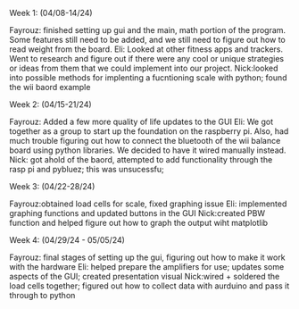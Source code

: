 Week 1: (04/08-14/24)

Fayrouz: finished setting up gui and the main, math portion of the program. Some features still need to be added, and we still need to figure out how to read weight from the board. 
Eli: Looked at other fitness apps and trackers. Went to research and figure out if there were any cool or unique strategies or ideas from them that we could implement into our project.
Nick:looked into possible methods for implenting a fucntioning scale with python; found the wii baord example

Week 2: (04/15-21/24)

Fayrouz: Added a few more quality of life updates to the GUI
Eli: We got together as a group to start up the foundation on the raspberry pi. Also, had much trouble figuring out how to connect the bluetooth of the wii balance board using python libraries. We decided to have it wired manually instead.
Nick: got ahold of the baord, attempted to add functionality through the rasp pi and pybluez; this was unsucessfu;

Week 3: (04/22-28/24)

Fayrouz:obtained load cells for scale, fixed graphing issue
Eli: implemented graphing functions and updated buttons in the GUI
Nick:created PBW function and helped figure out how to graph the output wiht matplotlib

Week 4: (04/29/24 - 05/05/24)

Fayrouz: final stages of setting up the gui, figuring out how to make it work with the hardware
Eli: helped prepare the amplifiers for use; updates some aspects of the GUI; created presentation visual
Nick:wired + soldered the load cells together; figured out how to collect data with aurduino and pass it through to python